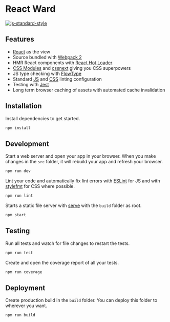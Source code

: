 # React Ward
[![js-standard-style](https://img.shields.io/badge/code%20style-standard-brightgreen.svg)](https://github.com/feross/standard)

## Features
- [React](https://facebook.github.io/react/) as the view
- Source bundled with [Webpack 2](https://webpack.js.org/)
- HMR React components with [React Hot Loader](http://gaearon.github.io/react-hot-loader/)
- [CSS Modules](https://github.com/css-modules/css-modules) and [cssnext](http://cssnext.io/) giving you CSS superpowers
- JS type checking with [FlowType](https://flowtype.org/)
- Standard [JS](http://standardjs.com/) and [CSS](https://github.com/stylelint/stylelint-config-standard) linting configuration
- Testing with [Jest](https://facebook.github.io/jest/)
- Long term browser caching of assets with automated cache invalidation

## Installation

Install dependencies to get started.

```sh
npm install
```

## Development

Start a web server and open your app in your browser. When you make changes in the `src` folder, it will rebuild your app and refresh your browser.

```sh
npm run dev
```

Lint your code and automatically fix lint errors with [ESLint](http://eslint.org/) for JS and with [stylefmt](https://github.com/morishitter/stylefmt) for CSS where possible.

```sh
npm run lint
```

Starts a static file server with [serve](https://github.com/zeit/serve) with the `build` folder as root.

```sh
npm start
```

## Testing

Run all tests and watch for file changes to restart the tests.

```sh
npm run test
```

Create and open the coverage report of all your tests.

```sh
npm run coverage
```

## Deployment

Create production build in the `build` folder. You can deploy this folder to wherever you want.

```sh
npm run build
```
